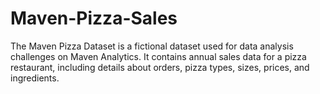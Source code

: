 # Maven-Pizza-Sales
The Maven Pizza Dataset is a fictional dataset used for data analysis challenges on Maven Analytics. It contains annual sales data for a pizza restaurant, including details about orders, pizza types, sizes, prices, and ingredients.
